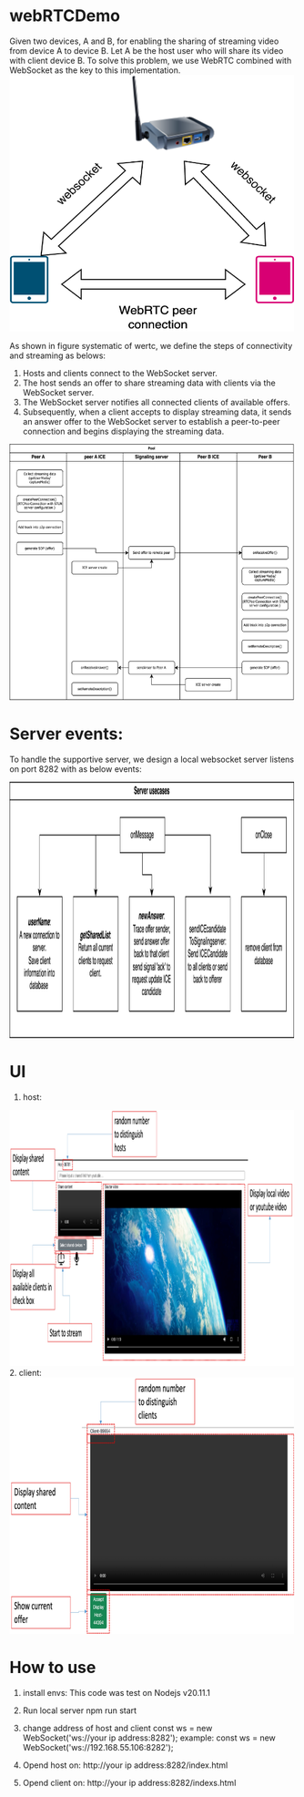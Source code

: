 # webRTCDemo
Given two devices, A and B, for enabling the sharing of streaming video from device A to device B. Let A be the host user who will share its video with client device B.
To solve this problem, we use WebRTC combined with WebSocket as the key to this implementation.
<img src="flowchart/WebRTC_system_design.png" alt="systematic of WebRTC" width="500" height="450">

As shown in figure systematic of wertc, we define the steps of connectivity and streaming as belows:
1. Hosts and clients connect to the WebSocket server.
2. The host sends an offer to share streaming data with clients via the WebSocket server.
3. The WebSocket server notifies all connected clients of available offers.
4. Subsequently, when a client accepts to display streaming data, it sends an answer offer to the WebSocket server to establish a peer-to-peer connection and begins displaying the streaming data.

<img src="flowchart/WebRTCsequency.png" alt="Sequence" width="500" height="450">


# Server events:
To handle the supportive server, we design a local websocket server listens on port 8282 with as below events:

<img src="flowchart/serverUseCases.png" alt="Server events" width="500" height="450">

# UI
1. host:
<img src="flowchart/host_ui.jpg" alt="Host UI" width="500" height="450">
2. client:
<img src="flowchart/client_ui.jpg" alt="Client UI" width="500" height="450">

# How to use
1. install envs:
This code was test on Nodejs v20.11.1

2. Run local server
npm run start

3. change address of host and client
const ws = new WebSocket('ws://your ip address:8282');
example: const ws = new WebSocket('ws://192.168.55.106:8282');

4. Opend host on: http://your ip address:8282/index.html

5. Opend client on: http://your ip address:8282/indexs.html






